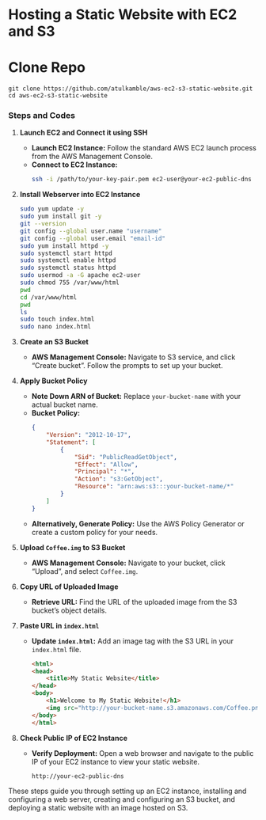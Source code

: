 #  Hosting a Static Website with EC2 and S3

# Clone Repo
```
git clone https://github.com/atulkamble/aws-ec2-s3-static-website.git
cd aws-ec2-s3-static-website
```


### **Steps and Codes**

1. **Launch EC2 and Connect it using SSH**
   - **Launch EC2 Instance:** Follow the standard AWS EC2 launch process from the AWS Management Console.
   - **Connect to EC2 Instance:**
     ```bash
     ssh -i /path/to/your-key-pair.pem ec2-user@your-ec2-public-dns
     ```

2. **Install Webserver into EC2 Instance**
   ```bash
   sudo yum update -y
   sudo yum install git -y
   git --version
   git config --global user.name "username"
   git config --global user.email "email-id"
   sudo yum install httpd -y
   sudo systemctl start httpd
   sudo systemctl enable httpd
   sudo systemctl status httpd
   sudo usermod -a -G apache ec2-user
   sudo chmod 755 /var/www/html
   pwd
   cd /var/www/html
   pwd
   ls
   sudo touch index.html
   sudo nano index.html
   ```

3. **Create an S3 Bucket**
   - **AWS Management Console:** Navigate to S3 service, and click “Create bucket”. Follow the prompts to set up your bucket.

4. **Apply Bucket Policy**
   - **Note Down ARN of Bucket:** Replace `your-bucket-name` with your actual bucket name.
   - **Bucket Policy:**
     ```json
     {
         "Version": "2012-10-17",
         "Statement": [
             {
                 "Sid": "PublicReadGetObject",
                 "Effect": "Allow",
                 "Principal": "*",
                 "Action": "s3:GetObject",
                 "Resource": "arn:aws:s3:::your-bucket-name/*"
             }
         ]
     }
     ```
   - **Alternatively, Generate Policy:** Use the AWS Policy Generator or create a custom policy for your needs.

5. **Upload `Coffee.img` to S3 Bucket**
   - **AWS Management Console:** Navigate to your bucket, click “Upload”, and select `Coffee.img`.

6. **Copy URL of Uploaded Image**
   - **Retrieve URL:** Find the URL of the uploaded image from the S3 bucket’s object details.

7. **Paste URL in `index.html`**
   - **Update `index.html`:** Add an image tag with the S3 URL in your `index.html` file.
     ```html
     <html>
     <head>
         <title>My Static Website</title>
     </head>
     <body>
         <h1>Welcome to My Static Website!</h1>
         <img src="http://your-bucket-name.s3.amazonaws.com/Coffee.png" alt="Coffee Image">
     </body>
     </html>
     ```

8. **Check Public IP of EC2 Instance**
   - **Verify Deployment:** Open a web browser and navigate to the public IP of your EC2 instance to view your static website.
     ```
     http://your-ec2-public-dns
     ```

These steps guide you through setting up an EC2 instance, installing and configuring a web server, creating and configuring an S3 bucket, and deploying a static website with an image hosted on S3.
